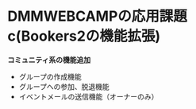 # DMMWEBCAMPの応用課題c(Bookers2の機能拡張)

**コミュニティ系の機能追加**
* グループの作成機能
* グループへの参加、脱退機能
* イベントメールの送信機能（オーナーのみ）